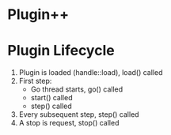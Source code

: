 # Plugin++


# Plugin Lifecycle

1) Plugin is loaded (handle::load), load() called
2) First step:
   * Go thread starts, go() called
   * start() called
   * step() called
3) Every subsequent step, step() called
4) A stop is request, stop() called